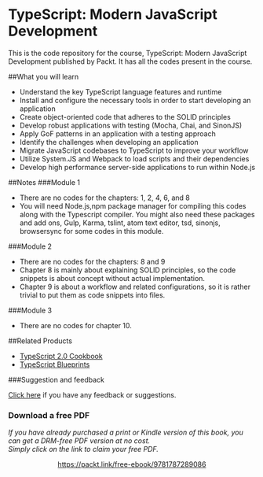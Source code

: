 # TypeScript: Modern JavaScript Development

This is the code repository for the course, TypeScript: Modern JavaScript Development published by Packt. It has all the codes present in the course.

##What you will learn

* Understand the key TypeScript language features and runtime
* Install and configure the necessary tools in order to start developing an application
* Create object-oriented code that adheres to the SOLID principles
* Develop robust applications with testing (Mocha, Chai, and SinonJS)
* Apply GoF patterns in an application with a testing approach
* Identify the challenges when developing an application
* Migrate JavaScript codebases to TypeScript to improve your workflow
* Utilize System.JS and Webpack to load scripts and their dependencies
* Develop high performance server-side applications to run within Node.js

##Notes
###Module 1
* There are no codes for the chapters: 1, 2, 4, 6, and 8
* You will need Node.js,npm package manager for compiling this codes along with the Typescript compiler. You might also need these packages and add ons, Gulp, Karma, tslint, atom text editor, tsd, sinonjs, browsersync for some codes in this module.

###Module 2
* There are no codes for the chapters: 8 and 9
* Chapter 8 is mainly about explaining SOLID principles, so the code snippets is about concept without actual implementation.
* Chapter 9 is about a workflow and related configurations, so it is rather trivial to put them as code snippets into files.

###Module 3
* There are no codes for chapter 10.

##Related Products
* [TypeScript 2.0 Cookbook](https://www.packtpub.com/web-development/typescript-20-cookbook?utm_source=github&utm_campaign=9781782175612&utm_medium=repository)
* [TypeScript Blueprints](https://www.packtpub.com/application-development/typescript-blueprints?utm_source=github&utm_campaign=9781785887017&utm_medium=repository)

###Suggestion and feedback

[Click here](https://docs.google.com/forms/d/e/1FAIpQLSe5qwunkGf6PUvzPirPDtuy1Du5Rlzew23UBp2S-P3wB-GcwQ/viewform) if you have any feedback or suggestions.
### Download a free PDF

 <i>If you have already purchased a print or Kindle version of this book, you can get a DRM-free PDF version at no cost.<br>Simply click on the link to claim your free PDF.</i>
<p align="center"> <a href="https://packt.link/free-ebook/9781787289086">https://packt.link/free-ebook/9781787289086 </a> </p>